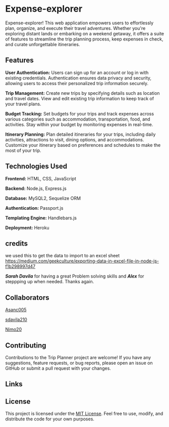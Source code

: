 # Expense-explorer

Expense-explorer! This web application empowers users to effortlessly plan, organize, and execute their travel adventures. Whether you're exploring distant lands or embarking on a weekend getaway, it offers a suite of features to streamline the trip planning process, keep expenses in check, and curate unforgettable itineraries.

## Features

 **User Authentication:** Users can sign up for an account or log in with existing credentials. Authentication ensures data privacy and security, allowing users to access their personalized trip information securely.

**Trip Management:** Create new trips by specifying details such as location and travel dates. View and edit existing trip information to keep track of your travel plans.

**Budget Tracking:** Set budgets for your trips and track expenses across various categories such as accommodation, transportation, food, and activities. Stay within your budget by monitoring expenses in real-time.

 **Itinerary Planning:** Plan detailed itineraries for your trips, including daily activities, attractions to visit, dining options, and accommodations. Customize your itinerary based on preferences and schedules to make the most of your trip.

## Technologies Used
**Frontend:** HTML, CSS, JavaScript

 **Backend:** Node.js, Express.js

 **Database:** MySQL2, Sequelize ORM

 **Authentication:** Passport.js

 **Templating Engine:** Handlebars.js

 **Deployment:** Heroku

## credits

we used this to get the data to import to an excel sheet https://medium.com/geekculture/exporting-data-in-excel-file-in-node-js-f1b298997d47

***Sarah Davila*** for having a great Problem solving skills and ***Alex*** for steppping up when needed. Thanks again.

## Collaborators

[Asanc005](https://avatars.githubusercontent.com/u/145960833?v=4)

[sdavila210](https://avatars.githubusercontent.com/u/147965326?v=4)

[Nimo20](https://github.com/account)

## Contributing
Contributions to the Trip Planner project are welcome! If you have any suggestions, feature requests, or bug reports, please open an issue on GitHub or submit a pull request with your changes.

## Links


## License
This project is licensed under the [MIT License](LICENSE). Feel free to use, modify, and distribute the code for your own purposes.



